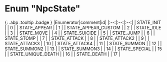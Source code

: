 # Enum "NpcState"
[ ](#){: .abp .tooltip .badge }
|Enumerator|comment|id|
|:--:|:--:|:--:|
| STATE_INIT |  | 0 |
| STATE_APPEAR |  | 1 |
| STATE_APPEAR_CUSTOM |  | 2 |
| STATE_IDLE |  | 3 |
| STATE_MOVE |  | 4 |
| STATE_SUICIDE |  | 5 |
| STATE_JUMP |  | 6 |
| STATE_STOMP |  | 7 |
| STATE_ATTACK |  | 8 |
| STATE_ATTACK2 |  | 9 |
| STATE_ATTACK3 |  | 10 |
| STATE_ATTACK4 |  | 11 |
| STATE_SUMMON |  | 12 |
| STATE_SUMMON2 |  | 13 |
| STATE_SUMMON3 |  | 14 |
| STATE_SPECIAL |  | 15 |
| STATE_UNIQUE_DEATH |  | 16 |
| STATE_DEATH |  | 17 |